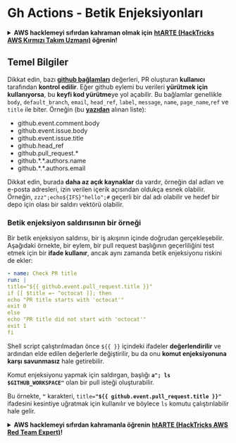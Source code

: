 # Gh Actions - Betik Enjeksiyonları

<details>

<summary><strong>AWS hacklemeyi sıfırdan kahraman olmak için</strong> <a href="https://training.hacktricks.xyz/courses/arte"><strong>htARTE (HackTricks AWS Kırmızı Takım Uzmanı)</strong></a><strong> öğrenin!</strong></summary>

HackTricks'i desteklemenin diğer yolları:

* **Şirketinizi HackTricks'te reklamını görmek** veya **HackTricks'i PDF olarak indirmek** için [**ABONELİK PLANLARINI**](https://github.com/sponsors/carlospolop) kontrol edin!
* [**Resmi PEASS & HackTricks ürünlerini**](https://peass.creator-spring.com) edinin
* [**The PEASS Ailesi'ni**](https://opensea.io/collection/the-peass-family) keşfedin, özel [**NFT'lerimiz**](https://opensea.io/collection/the-peass-family) koleksiyonumuz
* 💬 [**Discord grubuna**](https://discord.gg/hRep4RUj7f) veya [**telegram grubuna**](https://t.me/peass) **katılın** veya **Twitter** 🐦 [**@hacktricks_live**](https://twitter.com/hacktricks_live)'ı **takip edin**.
* **Hacking hilelerinizi** [**HackTricks**](https://github.com/carlospolop/hacktricks) ve [**HackTricks Cloud**](https://github.com/carlospolop/hacktricks-cloud) github reposuna **PR göndererek** paylaşın.

</details>

## Temel Bilgiler

Dikkat edin, bazı [**github bağlamları**](https://docs.github.com/en/actions/reference/context-and-expression-syntax-for-github-actions#github-context) değerleri, PR oluşturan **kullanıcı** tarafından **kontrol edilir**. Eğer github eylemi bu verileri **yürütmek için kullanıyorsa**, bu **keyfi kod yürütme**ye yol açabilir. Bu bağlamlar genellikle `body`, `default_branch`, `email`, `head_ref`, `label`, `message`, `name`, `page_name`,`ref` ve `title` ile biter. Örneğin (bu [**yazıdan**](https://medium.com/tinder/exploiting-github-actions-on-open-source-projects-5d93936d189f) alınan liste):

* github.event.comment.body
* github.event.issue.body
* github.event.issue.title
* github.head\_ref
* github.pull\_request.\*
* github.\*.\*.authors.name
* github.\*.\*.authors.email

Dikkat edin, burada **daha az açık kaynaklar** da vardır, örneğin dal adları ve e-posta adresleri, izin verilen içerik açısından oldukça esnek olabilir. Örneğin, `zzz";echo${IFS}"hello";#` geçerli bir dal adı olabilir ve hedef bir depo için olası bir saldırı vektörü olabilir.

### Betik enjeksiyon saldırısının bir örneği <a href="#example-of-a-script-injection-attack" id="example-of-a-script-injection-attack"></a>

Bir betik enjeksiyon saldırısı, bir iş akışının içinde doğrudan gerçekleşebilir. Aşağıdaki örnekte, bir eylem, bir pull request başlığının geçerliliğini test etmek için bir **ifade kullanır**, ancak aynı zamanda betik enjeksiyonu riskini de ekler:
```yaml
- name: Check PR title
run: |
title="${{ github.event.pull_request.title }}"
if [[ $title =~ ^octocat ]]; then
echo "PR title starts with 'octocat'"
exit 0
else
echo "PR title did not start with 'octocat'"
exit 1
fi
```
Shell script çalıştırılmadan önce `${{ }}` içindeki ifadeler **değerlendirilir** ve ardından elde edilen değerlerle değiştirilir, bu da onu **komut enjeksiyonuna karşı savunmasız** hale getirebilir.

Komut enjeksiyonu yapmak için saldırgan, başlığı **`a"; ls $GITHUB_WORKSPACE"`** olan bir pull isteği oluşturabilir.

Bu örnekte, **`"`** karakteri, `title=`**`"${{ github.event.pull_request.title }}"`** ifadesini kesintiye uğratmak için kullanılır ve böylece `ls` komutu çalıştırılabilir hale gelir.

<details>

<summary><strong>AWS hacklemeyi sıfırdan kahramanla öğrenin</strong> <a href="https://training.hacktricks.xyz/courses/arte"><strong>htARTE (HackTricks AWS Red Team Expert)</strong></a><strong>!</strong></summary>

HackTricks'i desteklemenin diğer yolları:

* **Şirketinizi HackTricks'te reklamınızı görmek veya HackTricks'i PDF olarak indirmek** için [**ABONELİK PLANLARINI**](https://github.com/sponsors/carlospolop) kontrol edin!
* [**Resmi PEASS & HackTricks ürünlerini**](https://peass.creator-spring.com) edinin
* Özel [**NFT'lerden**](https://opensea.io/collection/the-peass-family) oluşan koleksiyonumuz olan [**The PEASS Family**](https://opensea.io/collection/the-peass-family)'yi keşfedin
* 💬 [**Discord grubuna**](https://discord.gg/hRep4RUj7f) veya [**telegram grubuna**](https://t.me/peass) **katılın** veya bizi **Twitter** 🐦 [**@hacktricks_live**](https://twitter.com/hacktricks_live)**'da** takip edin.
* **Hacking hilelerinizi** [**HackTricks**](https://github.com/carlospolop/hacktricks) ve [**HackTricks Cloud**](https://github.com/carlospolop/hacktricks-cloud) github depolarına **PR göndererek** paylaşın.

</details>

